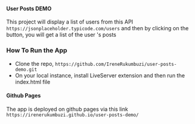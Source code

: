 #### User Posts DEMO

This project will display a list of users from this API `https://jsonplaceholder.typicode.com/users`
and then by clicking on the button, you will get a list of the user 's posts

### How To Run the App

- Clone the repo, `https://github.com/IreneRukumbuzi/user-posts-demo.git`
- On your local instance, install LiveServer extension and then run the index.html file

#### Github Pages

The app is deployed on github pages via this link `https://irenerukumbuzi.github.io/user-posts-demo/`
